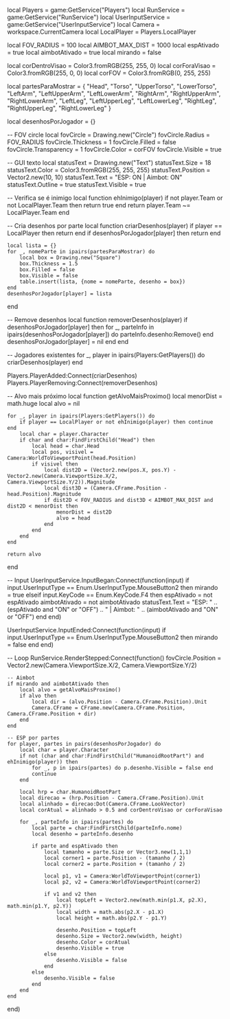 local Players = game:GetService("Players")
local RunService = game:GetService("RunService")
local UserInputService = game:GetService("UserInputService")
local Camera = workspace.CurrentCamera
local LocalPlayer = Players.LocalPlayer

local FOV_RADIUS = 100
local AIMBOT_MAX_DIST = 1000
local espAtivado = true
local aimbotAtivado = true
local mirando = false

local corDentroVisao = Color3.fromRGB(255, 255, 0)
local corForaVisao = Color3.fromRGB(255, 0, 0)
local corFOV = Color3.fromRGB(0, 255, 255)

local partesParaMostrar = {
	"Head",
	"Torso", "UpperTorso", "LowerTorso",
	"LeftArm", "LeftUpperArm", "LeftLowerArm",
	"RightArm", "RightUpperArm", "RightLowerArm",
	"LeftLeg", "LeftUpperLeg", "LeftLowerLeg",
	"RightLeg", "RightUpperLeg", "RightLowerLeg"
}

local desenhosPorJogador = {}

-- FOV circle
local fovCircle = Drawing.new("Circle")
fovCircle.Radius = FOV_RADIUS
fovCircle.Thickness = 1
fovCircle.Filled = false
fovCircle.Transparency = 1
fovCircle.Color = corFOV
fovCircle.Visible = true

-- GUI texto
local statusText = Drawing.new("Text")
statusText.Size = 18
statusText.Color = Color3.fromRGB(255, 255, 255)
statusText.Position = Vector2.new(10, 10)
statusText.Text = "ESP: ON | Aimbot: ON"
statusText.Outline = true
statusText.Visible = true

-- Verifica se é inimigo
local function ehInimigo(player)
	if not player.Team or not LocalPlayer.Team then return true end
	return player.Team ~= LocalPlayer.Team
end

-- Cria desenhos por parte
local function criarDesenhos(player)
	if player == LocalPlayer then return end
	if desenhosPorJogador[player] then return end

	local lista = {}
	for _, nomeParte in ipairs(partesParaMostrar) do
		local box = Drawing.new("Square")
		box.Thickness = 1.5
		box.Filled = false
		box.Visible = false
		table.insert(lista, {nome = nomeParte, desenho = box})
	end
	desenhosPorJogador[player] = lista
end

-- Remove desenhos
local function removerDesenhos(player)
	if desenhosPorJogador[player] then
		for _, parteInfo in ipairs(desenhosPorJogador[player]) do
			parteInfo.desenho:Remove()
		end
		desenhosPorJogador[player] = nil
	end
end

-- Jogadores existentes
for _, player in ipairs(Players:GetPlayers()) do
	criarDesenhos(player)
end

Players.PlayerAdded:Connect(criarDesenhos)
Players.PlayerRemoving:Connect(removerDesenhos)

-- Alvo mais próximo
local function getAlvoMaisProximo()
	local menorDist = math.huge
	local alvo = nil

	for _, player in ipairs(Players:GetPlayers()) do
		if player == LocalPlayer or not ehInimigo(player) then continue end
		local char = player.Character
		if char and char:FindFirstChild("Head") then
			local head = char.Head
			local pos, visivel = Camera:WorldToViewportPoint(head.Position)
			if visivel then
				local dist2D = (Vector2.new(pos.X, pos.Y) - Vector2.new(Camera.ViewportSize.X/2, Camera.ViewportSize.Y/2)).Magnitude
				local dist3D = (Camera.CFrame.Position - head.Position).Magnitude
				if dist2D < FOV_RADIUS and dist3D < AIMBOT_MAX_DIST and dist2D < menorDist then
					menorDist = dist2D
					alvo = head
				end
			end
		end
	end

	return alvo
end

-- Input
UserInputService.InputBegan:Connect(function(input)
	if input.UserInputType == Enum.UserInputType.MouseButton2 then
		mirando = true
	elseif input.KeyCode == Enum.KeyCode.F4 then
		espAtivado = not espAtivado
		aimbotAtivado = not aimbotAtivado
		statusText.Text = "ESP: " .. (espAtivado and "ON" or "OFF") .. " | Aimbot: " .. (aimbotAtivado and "ON" or "OFF")
	end
end)

UserInputService.InputEnded:Connect(function(input)
	if input.UserInputType == Enum.UserInputType.MouseButton2 then
		mirando = false
	end
end)

-- Loop
RunService.RenderStepped:Connect(function()
	fovCircle.Position = Vector2.new(Camera.ViewportSize.X/2, Camera.ViewportSize.Y/2)

	-- Aimbot
	if mirando and aimbotAtivado then
		local alvo = getAlvoMaisProximo()
		if alvo then
			local dir = (alvo.Position - Camera.CFrame.Position).Unit
			Camera.CFrame = CFrame.new(Camera.CFrame.Position, Camera.CFrame.Position + dir)
		end
	end

	-- ESP por partes
	for player, partes in pairs(desenhosPorJogador) do
		local char = player.Character
		if not (char and char:FindFirstChild("HumanoidRootPart") and ehInimigo(player)) then
			for _, p in ipairs(partes) do p.desenho.Visible = false end
			continue
		end

		local hrp = char.HumanoidRootPart
		local direcao = (hrp.Position - Camera.CFrame.Position).Unit
		local alinhado = direcao:Dot(Camera.CFrame.LookVector)
		local corAtual = alinhado > 0.5 and corDentroVisao or corForaVisao

		for _, parteInfo in ipairs(partes) do
			local parte = char:FindFirstChild(parteInfo.nome)
			local desenho = parteInfo.desenho

			if parte and espAtivado then
				local tamanho = parte.Size or Vector3.new(1,1,1)
				local corner1 = parte.Position - (tamanho / 2)
				local corner2 = parte.Position + (tamanho / 2)

				local p1, v1 = Camera:WorldToViewportPoint(corner1)
				local p2, v2 = Camera:WorldToViewportPoint(corner2)

				if v1 and v2 then
					local topLeft = Vector2.new(math.min(p1.X, p2.X), math.min(p1.Y, p2.Y))
					local width = math.abs(p2.X - p1.X)
					local height = math.abs(p2.Y - p1.Y)

					desenho.Position = topLeft
					desenho.Size = Vector2.new(width, height)
					desenho.Color = corAtual
					desenho.Visible = true
				else
					desenho.Visible = false
				end
			else
				desenho.Visible = false
			end
		end
	end
end)
